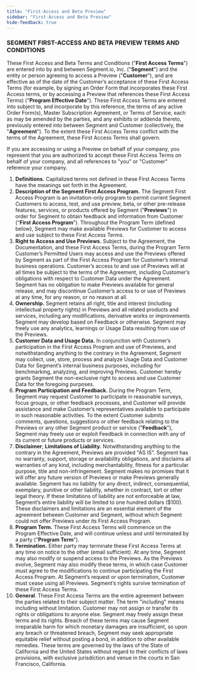```yaml
---
title: "First-Access and Beta Preview"
sidebar: "First-Access and Beta Preview"
hide-feedback: true
---
```


### SEGMENT FIRST-ACCESS AND BETA PREVIEW TERMS AND CONDITIONS

These First Access and Beta Terms and Conditions ("**First Access Terms**") are entered into by and between Segment.io, Inc. ("**Segment**") and the entity or person agreeing to access a Preview ("**Customer**"), and are effective as of the date of the Customer’s acceptance of these First Access Terms (for example, by signing an Order Form that incorporates these First Access terms, or by accessing a Preview that references these First Access Terms) ("**Program Effective Date**"). These First Access Terms are entered into subject to, and incorporate by this reference, the terms of any active Order Form(s), Master Subscription Agreement, or Terms of Service, each as may be amended by the parties, and any exhibits or addenda thereto, previously entered into between Segment and Customer (collectively, the "**Agreement**"). To the extent these First Access Terms conflict with the terms of the Agreement, these First Access Terms shall govern.

If you are accessing or using a Preview on behalf of your company, you represent that you are authorized to accept these First Access Terms on behalf of your company, and all references to "you" or "Customer" reference your company.


1. **Definitions.** Capitalized terms not defined in these First Access Terms have the meanings set forth in the Agreement.
2. **Description of the Segment First Access Program.** The Segment First Access Program is an invitation-only program to permit current Segment Customers to access, test, and use preview, beta, or other pre-release features, services, or products offered by Segment ("**Previews**") in order for Segment to obtain feedback and information from Customer ("**First Access Program**"). Throughout the Program Term (defined below), Segment may make available Previews for Customer to access and use subject to these First Access Terms.
3. **Right to Access and Use Previews.** Subject to the Agreement, the Documentation, and these First Access Terms, during the Program Term Customer’s Permitted Users may access and use the Previews offered by Segment as part of the First Access Program for Customer’s internal business operations. Customer’s access to and use of Previews will at all times be subject to the terms of the Agreement, including Customer’s obligations with respect to Customer Data under the Agreement. Segment has no obligation to make Previews available for general release, and may discontinue Customer’s access to or use of Previews at any time, for any reason, or no reason at all.
4. **Ownership.** Segment retains all right, title and interest (including intellectual property rights) in Previews and all related products and services, including any modifications, derivative works or improvements Segment may develop based on Feedback or otherwise. Segment may freely use any analytics, learnings or Usage Data resulting from use of the Previews.
5. **Customer Data and Usage Data.** In conjunction with Customer’s participation in the First Access Program and use of Previews, and notwithstanding anything to the contrary in the Agreement, Segment may collect, use, store, process and analyze Usage Data and Customer Data for Segment’s internal business purposes, including for benchmarking, analyzing, and improving Previews. Customer hereby grants Segment the non-exclusive right to access and use Customer Data for the foregoing purposes.
6. **Program Participation and Feedback.** During the Program Term, Segment may request Customer to participate in reasonable surveys, focus groups, or other feedback processes, and Customer will provide assistance and make Customer’s representatives available to participate in such reasonable activities. To the extent Customer submits comments, questions, suggestions or other feedback relating to the Previews or any other Segment product or service ("**Feedback**"), Segment may freely use or exploit Feedback in connection with any of its current or future products or services.
7. **Disclaimer**; **Limitations of Liability.** Notwithstanding anything to the contrary in the Agreement, Previews are provided "AS IS". Segment has no warranty, support, storage or availability obligations, and disclaims all warranties of any kind, including merchantability, fitness for a particular purpose, title and non-infringement. Segment makes no promises that it will offer any future version of Previews or make Previews generally available. Segment has no liability for any direct, indirect, consequential, exemplary, punitive or other liability, whether in contract, tort or other legal theory. If these limitations of liability are not enforceable at law, Segment’s entire liability will be limited to one hundred dollars ($100). These disclaimers and limitations are an essential element of the agreement between Customer and Segment, without which Segment could not offer Previews under its First Access Program.
8. **Program Term.** These First Access Terms will commence on the Program Effective Date, and will continue unless and until terminated by a party ("**Program Term**").
9. **Termination.** Either party may terminate these First Access Terms at any time on notice to the other (email sufficient). At any time, Segment may also modify or suspend access to the Previews. As the Previews evolve, Segment may also modify these terms, in which case Customer must agree to the modifications to continue participating the First Access Program. At Segment’s request or upon termination, Customer must cease using all Previews. Segment’s rights survive termination of these First Access Terms.
10. **General**. These First Access Terms are the entire agreement between the parties related to their subject matter. The term "including" means including without limitation. Customer may not assign or transfer its rights or obligations to anyone else. Segment may freely assign these terms and its rights. Breach of these terms may cause Segment irreparable harm for which monetary damages are insufficient, so upon any breach or threatened breach, Segment may seek appropriate equitable relief without posting a bond, in addition to other available remedies. These terms are governed by the laws of the State of California and the United States without regard to their conflicts of laws provisions, with exclusive jurisdiction and venue in the courts in San Francisco, California.
